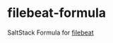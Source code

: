 # filebeat-formula
SaltStack Formula for [filebeat](https://github.com/elastic/beats/tree/master/filebeat)
